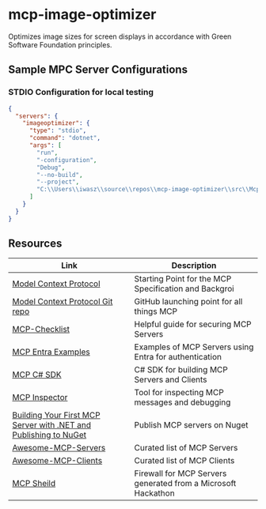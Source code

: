 # mcp-image-optimizer
Optimizes image sizes for screen displays in accordance with Green Software Foundation principles.



## Sample MPC Server Configurations


### STDIO Configuration for local testing

``` json
{
  "servers": {
    "imageoptimizer": {
      "type": "stdio",
      "command": "dotnet",
      "args": [
        "run",
        "-configuration",
        "Debug",
        "--no-build",
        "--project",
        "C:\\Users\\iwasz\\source\\repos\\mcp-image-optimizer\\src\\Mcp.ImageOptimizer.Stdio\\Mcp.ImageOptimizer.Stdio.csproj"
      ]
    }
  }
}
```

## Resources

| Link | Description |
|---|---|
| [Model Context Protocol](https://modelcontextprotocol.org) | Starting Point for the MCP Specification and Backgroi |
| [Model Context Protocol Git repo](https://github.com/modelcontextprotocol) | GitHub launching point for all things MCP |
| [MCP-Checklist](https://github.com/MCP-Manager/MCP-Checklists) | Helpful guide for securing MCP Servers |
| [MCP Entra Examples](https://github.com/Azure-Samples/mcp-auth-servers?tab=readme-ov-file) | Examples of MCP Servers using Entra for authentication |
| [MCP C# SDK](https://github.com/modelcontextprotocol/csharp-sdk) | C# SDK for building MCP Servers and Clients |
| [MCP Inspector](https://github.com/modelcontextprotocol/inspector) | Tool for inspecting MCP messages and debugging |
| [Building Your First MCP Server with .NET and Publishing to NuGet](https://devblogs.microsoft.com/dotnet/mcp-server-dotnet-nuget-quickstart/) | Publish MCP servers on Nuget |
| [Awesome-MCP-Servers](https://github.com/punkpeye/awesome-mcp-servers) | Curated list of MCP Servers |
| [Awesome-MCP-Clients](https://github.com/punkpeye/awesome-mcp-clients) | Curated list of MCP Clients |
| [MCP Sheild](https://github.com/Jitha-afk/MCPShield) | Firewall for MCP Servers generated from a Microsoft Hackathon |

